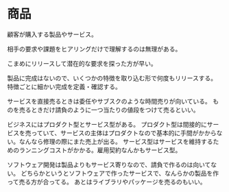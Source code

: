 # 商品

顧客が購入する製品やサービス。

相手の要求や課題をヒアリングだけで理解するのは無理がある。

こまめにリリースして潜在的な要求を探った方が早い。

製品に完成はないので、いくつかの特徴を取り込む形で何度もリリースする。
特徴ごとに細かい完成を定義・確認する。

サービスを直接売るときは委任やサブスクのような時間売りが向いている。
ものを売るときだけ請負のように一つ当たりの値段をつけて売るといい。

ビジネスにはプロダクト型とサービス型がある。
プロダクト型は間接的にサービスを売っていて、サービスの主体はプロダクトなので基本的に手間がかからない。なんなら修理の際にまた売上が出る。
サービス型はサービスを維持するためのランニングコストがかかる。雇用契約なんかもサービス型。

ソフトウェア開発は製品よりもサービス寄りなので、請負で作るのは向いてない。
どちらかというとソフトウェアで作ったサービスで、なんらかの製品を作って売る方が合ってる。
あとはライブラリやパッケージを売るのもいい。

